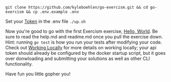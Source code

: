 `git clone https://github.com/kyleboehlen/go-exercism.git && cd go-exercism && cp .env.example .env`

Set your [Token](https://exercism.org/settings/api_cli) in the .env file
`./up.sh`

Now you're good to go with the first Exercism exercise, [Hello, World](https://exercism.org/tracks/go/exercises/hello-world).
Be sure to read the help.md and readme.md once you pull the exercise down.
Hint: running `go test` is how you run your tests after modifying your code.
Check out [Working Locally](https://exercism.org/docs/using/solving-exercises/working-locally) for more details on working locally; your api token should already be configured by the docker startup script, but it goes over donwloading and submitting your solutions as well as other CLI functionality.

Have fun you little gopher you!